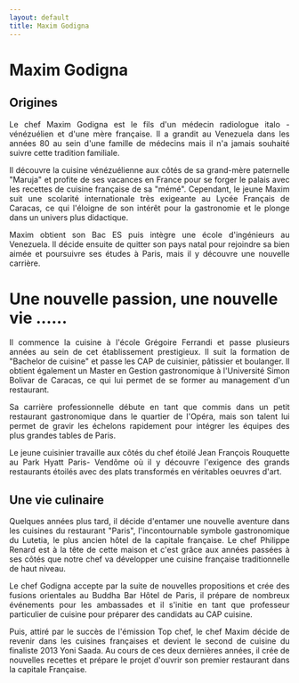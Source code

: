```yaml
--- 
layout: default 
title: Maxim Godigna
---
```



<div class="page-breadcrumb">
    <div class="container text-center">
        <h1>Maxim Godigna</h1>
    </div>
</div>
<div class="space-40"></div>
<div class="container">
    <div class="row">
        <div class="col-lg-8 col-lg-offset-2">
            <div class="margin-b-40">
                <h2 class="text-uppercase text-center">Origines</h2>
                <p style="text-align: justify;">
                    ​Le chef Maxim Godigna est le fils d'un médecin radiologue italo - vénézuélien et d'une mère française. Il a grandit au Venezuela dans les années 80 au sein d'une famille de médecins mais il n'a jamais souhaité suivre cette tradition familiale.
                </p>
                <p style="text-align: justify;">
                    Il découvre la cuisine vénézuélienne aux côtés de sa grand-mère paternelle "Maruja" et profite de ses vacances en France pour se forger le palais avec les recettes de cuisine française de sa "mémé". Cependant, le jeune Maxim suit une scolarité internationale
                    très exigeante au Lycée Français de Caracas, ce qui l'éloigne de son intérêt pour la gastronomie et le plonge dans un univers plus didactique.
                </p>
                <p style="text-align: justify;">
                    Maxim obtient son Bac ES puis intègre une école d'ingénieurs au Venezuela. Il décide ensuite de quitter son pays natal pour rejoindre sa bien aimée et poursuivre ses études à Paris, mais il y découvre une nouvelle carrière.
                </p>
            </div>
        </div>
    </div>
</div>
<div class="about-chefs">
    <div class="container">
        <div class="row">
            <div class="col-md-8 col-md-offset-2 text-center">
                <h1 class="text-uppercase">Une nouvelle passion, une nouvelle vie ...... </h1>
                <p style="text-align: justify;">
                    Il commence la cuisine à l'école Grégoire Ferrandi et passe plusieurs années au sein de cet établissement prestigieux. Il suit la formation de "Bachelor de cuisine" et passe les CAP de cuisinier, pâtissier et boulanger. Il obtient également un Master
                    en Gestion gastronomique à l'Université Simon Bolivar de Caracas, ce qui lui permet de se former au management d'un restaurant.
                </p>
                <p style="text-align: justify;">
                    Sa carrière professionnelle débute en tant que commis dans un petit restaurant gastronomique dans le quartier de l'Opéra, mais son talent lui permet de gravir les échelons rapidement pour intégrer les équipes des plus grandes tables de Paris.
                </p>
                <p style="text-align: justify;">
                    Le jeune cuisinier travaille aux côtés du chef étoilé Jean François Rouquette au Park Hyatt Paris- Vendôme où il y découvre l'exigence des grands restaurants étoilés avec des plats transformés en véritables oeuvres d'art.
                </p>
            </div>
        </div>
    </div>
</div>
<div class="space-40"></div>
<div class="container">
    <div class="row">
        <div class="col-lg-8 col-lg-offset-2">
            <div class="margin-b-40">
                <h2 class="text-uppercase text-center">Une vie culinaire</h2>
                <p style="text-align: justify;">
                    Quelques années plus tard, il décide d'entamer une nouvelle aventure dans les cuisines du restaurant "Paris", l'incontournable symbole gastronomique du Lutetia, le plus ancien hôtel de la capitale française. Le chef Philippe Renard est à la tête de cette
                    maison et c'est grâce aux années passées à ses côtés que notre chef va développer une cuisine française traditionnelle de haut niveau.
                </p>
                <p style="text-align: justify;">
                    Le chef Godigna accepte par la suite de nouvelles propositions et crée des fusions orientales au Buddha Bar Hôtel de Paris, il prépare de nombreux événements pour les ambassades et il s'initie en tant que professeur particulier de cuisine pour préparer
                    des candidats au CAP cuisine.
                </p>
                <p style="text-align: justify;">
                    Puis, attiré par le succès de l'émission Top chef, le chef Maxim décide de revenir dans les cuisines françaises et devient le second de cuisine du finaliste 2013 Yoni Saada. Au cours de ces deux dernières années, il crée de nouvelles recettes et prépare
                    le projet d'ouvrir son premier restaurant dans la capitale Française.
                </p>
            </div>
        </div>
    </div>
</div>
<div class="space-40"></div>
